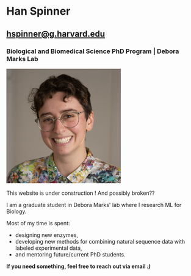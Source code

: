 # Han Spinner
## hspinner@g.harvard.edu
### Biological and Biomedical Science PhD Program | Debora Marks Lab

<img src="./docs/assets/images/my_head.png" width="300" height="300">

This website is under construction ! And possibly broken??

I am a graduate student in Debora Marks' lab where I research ML for Biology. 

Most of my time is spent: 
-   designing new enzymes, 
-   developing new methods for combining natural sequence data with labeled experimental data, 
-   and mentoring future/current PhD students. 

**If you need something, feel free to reach out via email _:)_**
